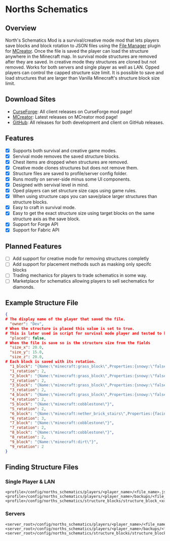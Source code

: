 # Norths Schematics
## Overview
North's Schematics Mod is a survival/creative mode mod that lets players save blocks and block rotation to JSON files using the [File Manager](https://mcreator.net/plugin/64638/file-creator) plugin for [MCreator](https://mcreator.net/https://mcreator.net/plugin/64638/file-creator). Once the file is saved the player can load the structure anywhere in the Minecraft map. In survival mode structures are removed after they are saved. In creative mode they structures are cloned but not removed. Works for both servers and single player as well as LAN. Opped players can control the capped structure size limit. It is possible to save and load structures that are larger than Vanilla Minecraft's structure block size limit.

## Download Sites
- [CurseForge](): All client releases on CurseForge mod page!
- [MCreator](): Latest releases on MCreator mod page!
- [GitHub](): All releases for both development and client on GitHub releases.

## Features
- [x] Supports both survival and creative game modes.
- [x] Servival mode removes the saved structure blocks.
- [x] Chest items are dropped when structures are removed.
- [x] Creative mode clones structures but does not remove them.
- [x] Structure files are saved to profile/server config folder.
- [x] Runs mostly on server-side minus some UI components.
- [x] Designed with servival level in mind.
- [x] Oped players can set structure size caps using game rules.
- [x] When using structure caps you can save/place larger structures than structure blocks.
- [x] Easy to craft in survival mode.
- [x] Easy to get the exact structure size using target blocks on the same structure axis as the save block.
- [x] Support for Forge API
- [x] Support for Fabric API

## Planned Features
- [ ] Add support for creative mode for removing structures completly
- [ ] Add support for placement methods such as masking only specifc blocks
- [ ] Trading mechanics for players to trade schematics in some way.
- [ ] Marketplace for schematics allowing players to sell sechematics for diamonds.

## Example Structure File
```json
{
# The display name of the player that saved the file.
  "owner": "Dev",
# When the structure is placed this value is set to true.
# This is later used in script for survival mode player and tested to know if the structure has been placed or not.
  "placed": false,
# When the file is save so is the structure size from the fields
  "size_x": 20.0,
  "size_y": 15.0,
  "size_z": 20.0,
# Each block is saved with its rotation.
  "1_block": "{Name:\"minecraft:grass_block\",Properties:{snowy:\"false\"}}",
  "1_rotation": 2,
  "2_block": "{Name:\"minecraft:grass_block\",Properties:{snowy:\"false\"}}",
  "2_rotation": 2,
  "3_block": "{Name:\"minecraft:grass_block\",Properties:{snowy:\"false\"}}",
  "3_rotation": 2,
  "4_block": "{Name:\"minecraft:grass_block\",Properties:{snowy:\"false\"}}",
  "4_rotation": 2,
  "5_block": "{Name:\"minecraft:cobblestone\"}",
  "5_rotation": 2,
  "6_block": "{Name:\"minecraft:nether_brick_stairs\",Properties:{facing:\"south\",half:\"top\",shape:\"straight\",waterlogged:\"false\"}}",
  "6_rotation": 3,
  "7_block": "{Name:\"minecraft:cobblestone\"}",
  "7_rotation": 2,
  "8_block": "{Name:\"minecraft:cobblestone\"}",
  "8_rotation": 2,
  "9_block": "{Name:\"minecraft:dirt\"}",
  "9_rotation": 2
}
```
## Finding Structure Files
### Single Player & LAN
```
<profile>/config/norths_schematics/players/<player_name>/<file_name>.json
<profile>/config/norths_schematics/players/<player_name>/backups/<file_name>.json
<profile>/config/norths_schematics/structure_blocks/structure_block_<x>_<y>_<z>.json
```
### Servers
```
<server_root>/config/norths_schematics/players/<player_name>/<file_name>.json
<server_root>/config/norths_schematics/players/<player_name>/backups/<file_name>.json
<server_root>/config/norths_schematics/structure_blocks/structure_block_<x>_<y>_<z>.json
```
